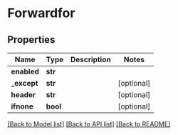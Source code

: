 # Forwardfor

## Properties
Name | Type | Description | Notes
------------ | ------------- | ------------- | -------------
**enabled** | **str** |  | 
**_except** | **str** |  | [optional] 
**header** | **str** |  | [optional] 
**ifnone** | **bool** |  | [optional] 

[[Back to Model list]](../README.md#documentation-for-models) [[Back to API list]](../README.md#documentation-for-api-endpoints) [[Back to README]](../README.md)

